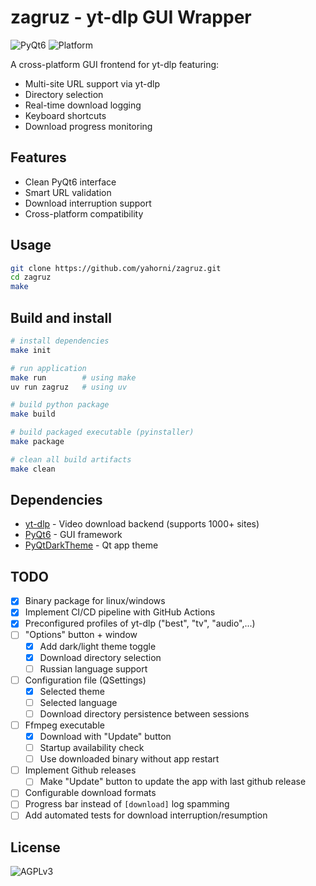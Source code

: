# zagruz - yt-dlp GUI Wrapper

![PyQt6](https://img.shields.io/badge/PyQt6-41CD52?logo=qt&logoColor=white)
![Platform](https://img.shields.io/badge/platform-Windows%20|%20Linux-lightgrey)

A cross-platform GUI frontend for yt-dlp featuring:

- Multi-site URL support via yt-dlp
- Directory selection
- Real-time download logging
- Keyboard shortcuts
- Download progress monitoring

## Features

- Clean PyQt6 interface
- Smart URL validation
- Download interruption support
- Cross-platform compatibility

## Usage

```bash
git clone https://github.com/yahorni/zagruz.git
cd zagruz
make
```

## Build and install

```bash
# install dependencies
make init

# run application
make run        # using make
uv run zagruz   # using uv

# build python package
make build

# build packaged executable (pyinstaller)
make package

# clean all build artifacts
make clean
```

## Dependencies

- [yt-dlp](https://github.com/yt-dlp/yt-dlp) - Video download backend (supports 1000+ sites)
- [PyQt6](https://www.riverbankcomputing.com/software/pyqt/) - GUI framework
- [PyQtDarkTheme](https://github.com/5yutan5/PyQtDarkTheme/) - Qt app theme

## TODO

- [x] Binary package for linux/windows
- [x] Implement CI/CD pipeline with GitHub Actions
- [x] Preconfigured profiles of yt-dlp ("best", "tv", "audio",...)
- [ ] "Options" button + window
  - [x] Add dark/light theme toggle
  - [x] Download directory selection
  - [ ] Russian language support
- [ ] Configuration file (QSettings)
  - [x] Selected theme
  - [ ] Selected language
  - [ ] Download directory persistence between sessions
- [ ] Ffmpeg executable
  - [x] Download with "Update" button
  - [ ] Startup availability check
  - [ ] Use downloaded binary without app restart
- [ ] Implement Github releases
  - [ ] Make "Update" button to update the app with last github release
- [ ] Configurable download formats
- [ ] Progress bar instead of `[download]` log spamming
- [ ] Add automated tests for download interruption/resumption

## License

![AGPLv3](https://img.shields.io/badge/License-AGPL%20v3-blue.svg)
